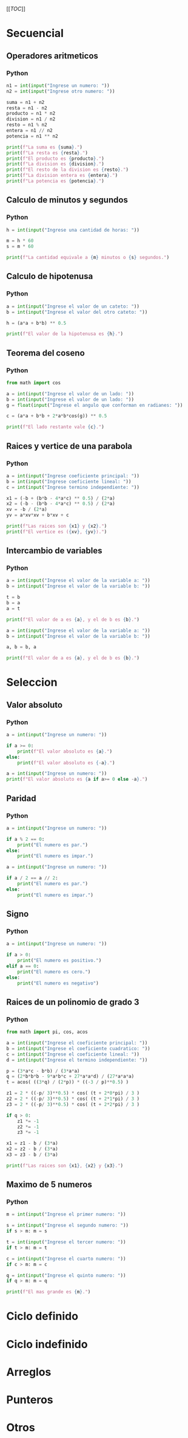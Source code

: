 [[_TOC_]]

# Secuencial

## Operadores aritmeticos

### Python

```python
n1 = int(input("Ingrese un numero: "))
n2 = int(input("Ingrese otro numero: "))

suma = n1 + n2
resta = n1 - n2
producto = n1 * n2
division = n1 / n2
resto = n1 % n2
entera = n1 // n2
potencia = n1 ** n2

print(f"La suma es {suma}.")
print(f"La resta es {resta}.")
print(f"El producto es {producto}.")
print(f"La division es {division}.")
print(f"El resto de la division es {resto}.")
print(f"La division entera es {entera}.")
print(f"La potencia es {potencia}.")
```

## Calculo de minutos y segundos

### Python

```python
h = int(input("Ingrese una cantidad de horas: "))

m = h * 60
s = m * 60

print(f"La cantidad equivale a {m} minutos o {s} segundos.")
```

## Calculo de hipotenusa

### Python

```python
a = int(input("Ingrese el valor de un cateto: "))
b = int(input("Ingrese el valor del otro cateto: "))

h = (a*a + b*b) ** 0.5

print(f"El valor de la hipotenusa es {h}.")
```

## Teorema del coseno

### Python

```python
from math import cos

a = int(input("Ingrese el valor de un lado: "))
b = int(input("Ingrese el valor de un lado: "))
g = float(input("Ingrese el angulo que conforman en radianes: "))

c = (a*a + b*b + 2*a*b*cos(g)) ** 0.5

print(f"El lado restante vale {c}.")
```

## Raices y vertice de una parabola

### Python

```python
a = int(input("Ingrese coeficiente principal: "))
b = int(input("Ingrese coeficiente lineal: "))
c = int(input("Ingrese termino independiente: "))

x1 = (-b + (b*b - 4*a*c) ** 0.5) / (2*a)
x2 = (-b - (b*b - 4*a*c) ** 0.5) / (2*a)
xv = -b / (2*a)
yv = a*xv*xv + b*xv + c

print(f"Las raices son {x1} y {x2}.")
print(f"El vertice es ({xv}, {yv}).")
```

## Intercambio de variables

### Python

```python
a = int(input("Ingrese el valor de la variable a: "))
b = int(input("Ingrese el valor de la variable b: "))

t = b
b = a
a = t

print(f"El valor de a es {a}, y el de b es {b}.")
```

```python
a = int(input("Ingrese el valor de la variable a: "))
b = int(input("Ingrese el valor de la variable b: "))

a, b = b, a

print(f"El valor de a es {a}, y el de b es {b}.")
```

# Seleccion

## Valor absoluto

### Python

```python
a = int(input("Ingrese un numero: "))

if a >= 0:
    print(f"El valor absoluto es {a}.")
else:
    print(f"El valor absoluto es {-a}.")
```

```python
a = int(input("Ingrese un numero: "))
print(f"El valor absoluto es {a if a>= 0 else -a}.")
```

## Paridad

### Python

```python
a = int(input("Ingrese un numero: "))

if a % 2 == 0:
    print("El numero es par.")
else:
    print("El numero es impar.")
```

```python
a = int(input("Ingrese un numero: "))

if a / 2 == a // 2:
    print("El numero es par.")
else:
    print("El numero es impar.")
```

## Signo

### Python

```python
a = int(input("Ingrese un numero: "))

if a > 0:
    print("El numero es positivo.")
elif a == 0:
    print("El numero es cero.")
else:
    print("El numero es negativo")
```

## Raices de un polinomio de grado 3

### Python

```python
from math import pi, cos, acos

a = int(input("Ingrese el coeficiente principal: "))
b = int(input("Ingrese el coeficiente cuadratico: "))
c = int(input("Ingrese el coeficiente lineal: "))
d = int(input("Ingrese el termino independiente: "))

p = (3*a*c - b*b) / (3*a*a)
q = (2*b*b*b - 9*a*b*c + 27*a*a*d) / (27*a*a*a)
t = acos( ((3*q) / (2*p)) * ((-3 / p)**0.5) )

z1 = 2 * ((-p/ 3)**0.5) * cos( (t + 2*0*pi) / 3 )
z2 = 2 * ((-p/ 3)**0.5) * cos( (t + 2*1*pi) / 3 )
z3 = 2 * ((-p/ 3)**0.5) * cos( (t + 2*2*pi) / 3 )

if q > 0:
    z1 *= -1
    z2 *= -1
    z3 *= -1

x1 = z1 - b / (3*a)
x2 = z2 - b / (3*a)
x3 = z3 - b / (3*a)

print(f"Las raices son {x1}, {x2} y {x3}.")
```

## Maximo de 5 numeros

### Python

```python
m = int(input("Ingrese el primer numero: "))

s = int(input("Ingrese el segundo numero: "))
if s > m: m = s

t = int(input("Ingrese el tercer numero: "))
if t > m: m = t

c = int(input("Ingrese el cuarto numero: "))
if c > m: m = c

q = int(input("Ingrese el quinto numero: "))
if q > m: m = q

print(f"El mas grande es {m}.")
```

# Ciclo definido

# Ciclo indefinido

# Arreglos

# Punteros

# Otros
